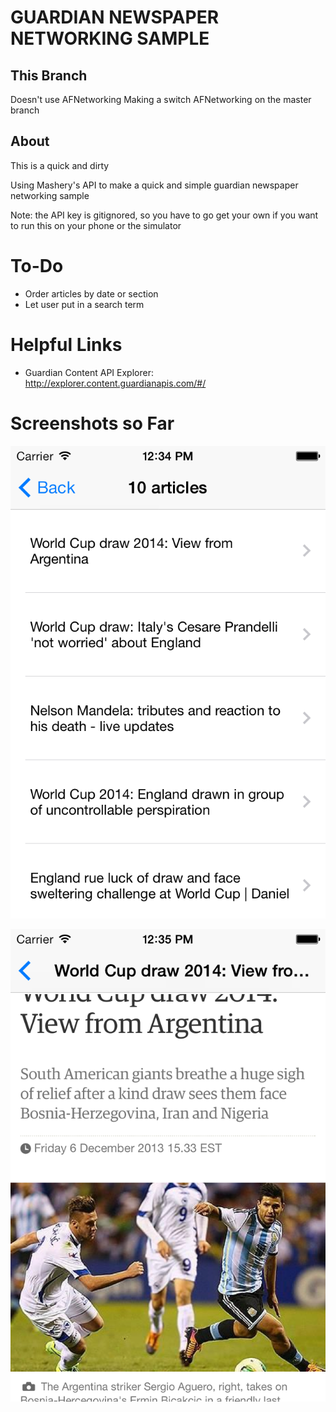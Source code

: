 # GUARDIAN NEWSPAPER NETWORKING SAMPLE

## This Branch
Doesn't use AFNetworking
Making a switch AFNetworking on the master branch

## About
This is a quick and dirty

Using Mashery's API to make a quick and simple
guardian newspaper networking sample


Note: the API key is gitignored, so you have to go get your own
if you want to run this on your phone or the simulator

# To-Do

* Order articles by date or section
* Let user put in a search term

# Helpful Links

* Guardian Content API Explorer: http://explorer.content.guardianapis.com/#/

# Screenshots so Far

![Basic Screenshot](Screenshots/Basic/list.png "Basic list")

![Basic Screenshot of Article](Screenshots/Basic/article.png "Article in a webview")

